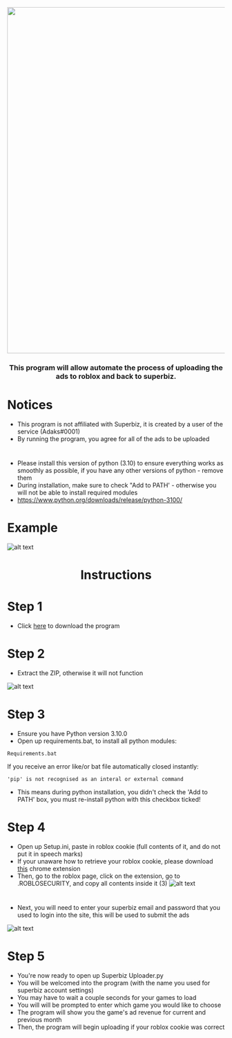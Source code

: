



<div id="header" align="center">
  <img src="https://cdn.discordapp.com/attachments/698329423715369042/1035598812691054662/eeewgef.png" width="800"/>
</div>

<h3 align="center">This program will allow automate the process of uploading the ads to roblox and back to superbiz.</h3>

# Notices 
- This program is not affiliated with Superbiz, it is created by a user of the service (Adaks#0001)
- By running the program, you agree for all of the ads to be uploaded
#
- Please install this version of python (3.10) to ensure everything works as smoothly as possible, if you have any other versions of python - remove them
- During installation, make sure to check "Add to PATH' - otherwise you will not be able to install required modules
- https://www.python.org/downloads/release/python-3100/
#

# Example

![alt text](https://cdn.discordapp.com/attachments/698329423715369042/1035604795509182624/unknown.png)


<h1 align="center">Instructions</h1>

# Step 1
- Click [here](https://github.com/Adaaks/Superbiz-Uploader/archive/refs/heads/main.zip) to download the program

# Step 2

- Extract the ZIP, otherwise it will not function

![alt text](https://cdn.discordapp.com/attachments/854241200622403586/1014540260853682197/unknown.png)


# Step 3

- Ensure you have Python version 3.10.0
- Open up requirements.bat, to install all python modules:
```
Requirements.bat
```

If you receive an error like/or bat file automatically closed instantly:
```
'pip' is not recognised as an interal or external command
```
- This means during python installation, you didn't check the 'Add to PATH' box, you must re-install python with this checkbox ticked!


# Step 4

- Open up Setup.ini, paste in roblox cookie (full contents of it, and do not put it in speech marks)
- If your unaware how to retrieve your roblox cookie, please download [this](https://chrome.google.com/webstore/detail/editthiscookie/fngmhnnpilhplaeedifhccceomclgfbg) chrome extension
- Then, go to the roblox page, click on the extension, go to .ROBLOSECURITY, and copy all contents inside it (3)
![alt text](https://cdn.discordapp.com/attachments/698329423715369042/1035343906142953472/unknown.png)
#
- Next, you will need to enter your superbiz email and password that you used to login into the site, this will be used to submit the ads

![alt text](https://cdn.discordapp.com/attachments/854241200622403586/1014541172699570277/unknown.png)


# Step 5

- You're now ready to open up Superbiz Uploader.py
- You will be welcomed into the program (with the name you used for superbiz account settings)
- You may have to wait a couple seconds for your games to load
- You will will be prompted to enter which game you would like to choose
- The program will show you the game's ad revenue for current and previous month
- Then, the program will begin uploading if your roblox cookie was correct
